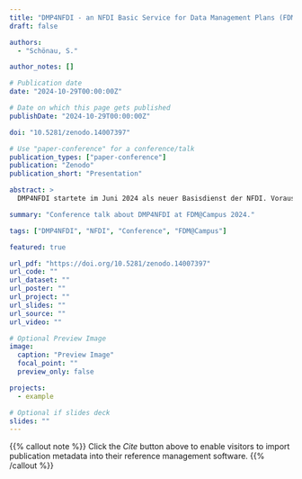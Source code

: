 ```yaml
---
title: "DMP4NFDI - an NFDI Basic Service for Data Management Plans (FDM@Campus 2024, Göttingen)"
draft: false

authors:
  - "Schönau, S."

author_notes: []

# Publication date
date: "2024-10-29T00:00:00Z"

# Date on which this page gets published
publishDate: "2024-10-29T00:00:00Z"

doi: "10.5281/zenodo.14007397"

# Use "paper-conference" for a conference/talk
publication_types: ["paper-conference"]
publication: "Zenodo"
publication_short: "Presentation"

abstract: >
  DMP4NFDI startete im Juni 2024 als neuer Basisdienst der NFDI. Vorausgegangen war ein Austausch der Konsortien zu DMP-Bedarfen in der NFDI-Arbeitsgruppe infra-dmp. Der Service unterstützt die Konsortien dabei, eigene DMP-Services aufzubauen. Hierzu gehören auch analoge Konzepte, wie z.B. Softwaremanagementpläne (SMP). DMP4NFDI hostet RDMO-Mandanten für die Konsortien, entwickelt standardisierte und interoperable DMP-Templates und bietet inhaltlichen und technischen Support und Training. Alle Konsortien können auf eine gemeinsame Datenbank von standardisierten Templates und Katalogen zugreifen. Mitarbeitende der Konsortien betreuen die Forschenden in ihrem RDMO und passen die Kataloge für ihre jeweilige Community entsprechend an. In der jetzigen Initialisierungsphase werden Anforderungen gesammelt und mit Use Cases aus den Konsortien RDMO-Mandanten und -Kataloge entwickelt. Ziel des Service ist, den machine-actionable DMP in der NFDI zu etablieren, indem den Konsortien eine anpassbare und durch Plugins in die eigene Service-Landschaft leicht integrierbare Lösung angeboten wird.

summary: "Conference talk about DMP4NFDI at FDM@Campus 2024."

tags: ["DMP4NFDI", "NFDI", "Conference", "FDM@Campus"]

featured: true

url_pdf: "https://doi.org/10.5281/zenodo.14007397"
url_code: ""
url_dataset: ""
url_poster: ""
url_project: ""
url_slides: ""
url_source: ""
url_video: ""

# Optional Preview Image
image:
  caption: "Preview Image"
  focal_point: ""
  preview_only: false

projects:
  - example

# Optional if slides deck
slides: ""
---
```


{{% callout note %}}
Click the _Cite_ button above to enable visitors to import publication metadata into their reference management software.
{{% /callout %}}
